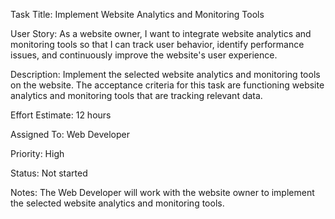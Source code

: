 Task Title: Implement Website Analytics and Monitoring Tools

User Story: As a website owner, I want to integrate website analytics and monitoring tools so that I can track user behavior, identify performance issues, and continuously improve the website's user experience.

Description: Implement the selected website analytics and monitoring tools on the website. The acceptance criteria for this task are functioning website analytics and monitoring tools that are tracking relevant data.

Effort Estimate: 12 hours

Assigned To: Web Developer

Priority: High

Status: Not started

Notes: The Web Developer will work with the website owner to implement the selected website analytics and monitoring tools.